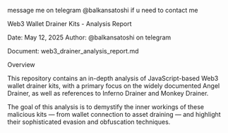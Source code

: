 message me on telegram @balkansatoshi if u need to contact me 



Web3 Wallet Drainer Kits - Analysis Report

Date: May 12, 2025
Author: @balkansatoshi on telegram

Document: web3_drainer_analysis_report.md

Overview

This repository contains an in-depth analysis of JavaScript-based Web3 wallet drainer kits, with a primary focus on the widely documented Angel Drainer, as well as references to Inferno Drainer and Monkey Drainer.

The goal of this analysis is to demystify the inner workings of these malicious kits — from wallet connection to asset draining — and highlight their sophisticated evasion and obfuscation techniques.
